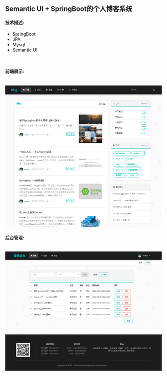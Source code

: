 ##            Semantic UI + SpringBoot的个人博客系统

#### 技术描述:

- SpringBoot
- JPA
- Mysql
- Semantic UI

​	  

####  前端展示:

​     ![Image text](https://github.com/erdon-star/MyBlog/blob/master/image/blog前台展示.jpg)



####  后台管理:

​	![Image text](https://github.com/erdon-star/MyBlog/blob/master/image/blog后台管理.jpg)

